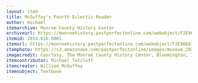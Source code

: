 ```yaml
---
layout: item
title: McGuffey's Fourth Eclectic Reader
author: michael
itemarchive: Monroe County History Center
archiveurl: https://monroehistory.pastperfectonline.com/webobject/F2E96E67-32D2-4235-A32E-393229609215
itemid: 2014.016.0001
itemurl: https://monroehistory.pastperfectonline.com/webobject/F2E96E67-32D2-4235-A32E-393229609215
itemphoto: https://s3.amazonaws.com/pastperfectonline/images/museum_292/063/thumbs/20140160001.jpg
imagecredit: Courtesy, The Monroe County History Center, Bloomington, Indiana. For commercial uses, please contact the Monroe County History Center at collection@monroehistory.org or at 812-332-2517.
itemcontributor: Michael Tetzloff
itemcreator: William McGuffey
itemsubject: Textbook
---
```

